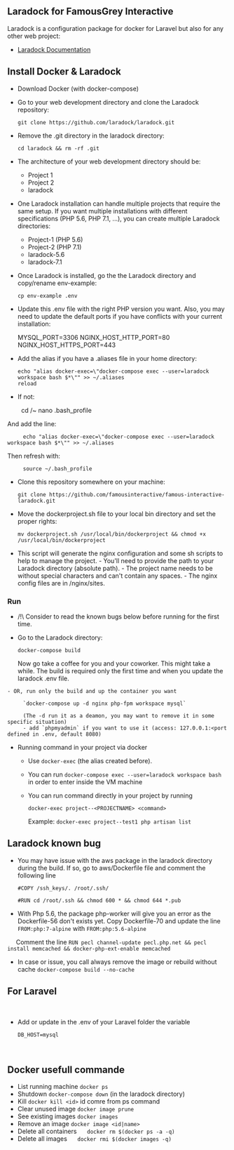 ## Laradock for FamousGrey Interactive

   Laradock is a configuration package for docker for Laravel but also for any other web project:
   - [Laradock Documentation](http://laradock.io/)

## Install Docker & Laradock

   - Download Docker (with docker-compose)
   - Go to your web development directory and clone the Laradock repository:
   
         git clone https://github.com/laradock/laradock.git 
         
   - Remove the .git directory in the laradock directory:
   
         cd laradock && rm -rf .git
         
   - The architecture of your web development directory should be:
        + Project 1
        + Project 2
        + laradock
        
   - One Laradock installation can handle multiple projects that require the same setup. If you want multiple installations with different specifications (PHP 5.6, PHP 7.1, ...), you can create multiple Laradock directories:
        + Project-1 (PHP 5.6)
        + Project-2 (PHP 7.1)
        + laradock-5.6
        + laradock-7.1
        
   - Once Laradock is installed, go the the Laradock directory and copy/rename env-example:
   
         cp env-example .env
        
   - Update this .env file with the right PHP version you want. 
   Also, you may need to update the default ports if you have conflicts with your current installation:
   
        MYSQL_PORT=3306 
        NGINX_HOST_HTTP_PORT=80
        NGINX_HOST_HTTPS_PORT=443        
        
   - Add the alias if you have a .aliases file in your home directory:
        
         echo "alias docker-exec=\"docker-compose exec --user=laradock workspace bash $*\"" >> ~/.aliases
         reload
        
   - If not: 
   
         cd /~
         nano .bash_profile
   
   And add the line: 
   
         echo "alias docker-exec=\"docker-compose exec --user=laradock workspace bash $*\"" >> ~/.aliases
   
   Then refresh with:
   
         source ~/.bash_profile
    
   - Clone this repository somewhere on your machine: 
   
         git clone https://github.com/famousinteractive/famous-interactive-laradock.git
         
   - Move the dockerproject.sh file to your local bin directory and set the proper rights:
   
         mv dockerproject.sh /usr/local/bin/dockerproject && chmod +x /usr/local/bin/dockerproject
         
   - This script will generate the nginx configuration and some sh scripts to help to manage the project.
            - You'll need to provide the path to your Laradock directory (absolute path).
            - The project name needs to be without special characters and can't contain any spaces.
            - The nginx config files are in <laradockDirectory>/nginx/sites.
  
### Run
   - /!\ Consider to read the known bugs below before running for the first time.
   - Go to the Laradock directory:
   
         docker-compose build 
         
      Now go take a coffee for you and your coworker. This might take a while. 
      The build is required only the first time and when you update the laradock .env file.
      
    - OR, run only the build and up the container you want  
         
         `docker-compose up -d nginx php-fpm workspace mysql` 
         
         (The -d run it as a deamon, you may want to remove it in some specific situation)      
         - add `phpmyadmin` if you want to use it (access: 127.0.0.1:<port defined in .env, default 8080)

   - Running command in your project via docker
        - Use `docker-exec` (the alias created before).
        - You can run `docker-compose exec --user=laradock workspace bash` in order to enter inside the VM machine
        - You can run command directly in your project by running 
        
            `docker-exec project--<PROJECTNAME> <command>`
            
            Example: `docker-exec project--test1 php artisan list`
         
## Laradock known bug
   - You may have issue with the aws package in the laradock directory during the build. If so, go to aws/Dockerfile file and comment the following line
        
        `#COPY /ssh_keys/. /root/.ssh/`
        
        `#RUN cd /root/.ssh && chmod 600 * && chmod 644 *.pub`   
     
   - With Php 5.6, the package php-worker will give you an error as the Dockerfile-56 don't exists yet. Copy Dockerfile-70 and update the line `FROM:php:7-alpine` with `FROM:php:5.6-alpine`
   
      Comment the line `RUN pecl channel-update pecl.php.net && pecl install memcached && docker-php-ext-enable memcached`
   
   - In case or issue, you call always remove the image or rebuild without cache `docker-compose build --no-cache` 
 
 
## For Laravel    
    
   - Add or update in the .env of your Laravel folder the variable
   
         DB_HOST=mysql
            
## Docker usefull commande

   - List running machine `docker ps` 
   - Shutdown `docker-compose down` (in the laradock directory)
   - Kill `docker kill <id>` id comre from ps command
   - Clear unused image `docker image prune`
   - See existing images `docker images`
   - Remove an image `docker image <id|name>`
   - Delete all containers
      `docker rm $(docker ps -a -q)`
   - Delete all images
      `docker rmi $(docker images -q)`
            
        
